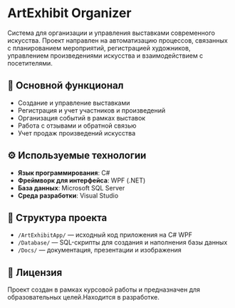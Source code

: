 # ArtExhibit Organizer

Система для организации и управления выставками современного искусства. Проект направлен на автоматизацию процессов, связанных с планированием мероприятий, регистрацией художников, управлением произведениями искусства и взаимодействием с посетителями.

## 📌 Основной функционал
- Создание и управление выставками
- Регистрация и учет участников и произведений
- Организация событий в рамках выставок
- Работа с отзывами и обратной связью
- Учет продаж произведений искусства

## ⚙️ Используемые технологии
- **Язык программирования**: C#
- **Фреймворк для интерфейса**: WPF (.NET)
- **База данных**: Microsoft SQL Server
- **Среда разработки**: Visual Studio

## 📁 Структура проекта
- `/ArtExhibitApp/` — исходный код приложения на C# WPF
- `/Database/` — SQL-скрипты для создания и наполнения базы данных
- `/Docs/` — документация, презентации и изображения


## 📄 Лицензия
Проект создан в рамках курсовой работы и предназначен для образовательных целей.Находится в разработке.
